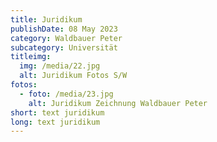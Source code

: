 ```yaml
---
title: Juridikum
publishDate: 08 May 2023
category: Waldbauer Peter
subcategory: Universität
titleimg:
  img: /media/22.jpg
  alt: Juridikum Fotos S/W
fotos:
  - foto: /media/23.jpg
    alt: Juridikum Zeichnung Waldbauer Peter
short: text juridikum
long: text juridikum
---
```

